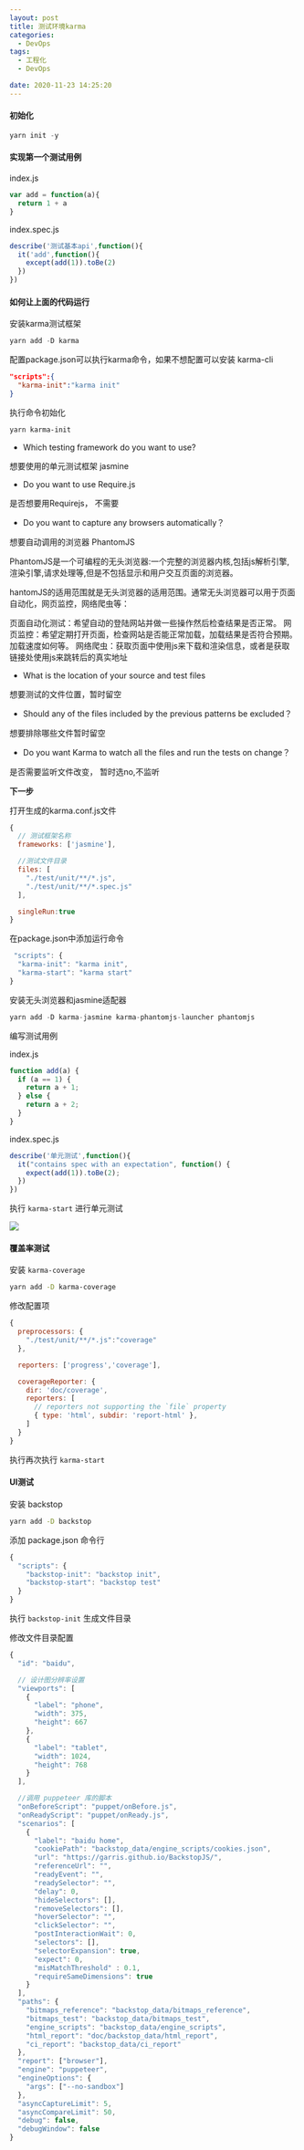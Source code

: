 ```yaml
---
layout: post
title: 测试环境karma
categories:
  - DevOps
tags:
  - 工程化
  - DevOps

date: 2020-11-23 14:25:20
---
```


#### 初始化

```javascript
yarn init -y
```

#### 实现第一个测试用例

index.js

```javascript
var add = function(a){
  return 1 + a
}
```

index.spec.js

```javascript
describe('测试基本api',function(){
  it('add',function(){
    except(add(1)).toBe(2)
  })
})
```

#### 如何让上面的代码运行

安装karma测试框架

```javascript
yarn add -D karma
```

配置package.json可以执行karma命令，如果不想配置可以安装 karma-cli

```json
"scripts":{
  "karma-init":"karma init"
}
```

执行命令初始化

```bash
yarn karma-init
```

+ Which testing framework do you want to use?

想要使用的单元测试框架 jasmine

+ Do you want to use Require.js

是否想要用Requirejs， 不需要

+ Do you want to capture any browsers automatically？

想要自动调用的浏览器 PhantomJS

PhantomJS是一个可编程的无头浏览器:一个完整的浏览器内核,包括js解析引擎,渲染引擎,请求处理等,但是不包括显示和用户交互页面的浏览器。

hantomJS的适用范围就是无头浏览器的适用范围。通常无头浏览器可以用于页面自动化，网页监控，网络爬虫等：

页面自动化测试：希望自动的登陆网站并做一些操作然后检查结果是否正常。
网页监控：希望定期打开页面，检查网站是否能正常加载，加载结果是否符合预期。加载速度如何等。
网络爬虫：获取页面中使用js来下载和渲染信息，或者是获取链接处使用js来跳转后的真实地址

+ What is the location of your source and test files

想要测试的文件位置，暂时留空

+ Should any of the files included by the previous patterns be excluded？

想要排除哪些文件暂时留空

+ Do you want Karma to watch all the files and run the tests on change？

是否需要监听文件改变， 暂时选no,不监听

**下一步**

打开生成的karma.conf.js文件

```javascript
{
  // 测试框架名称
  frameworks: ['jasmine'],

  //测试文件目录
  files: [
    "./test/unit/**/*.js",
    "./test/unit/**/*.spec.js"
  ],

  singleRun:true
}
```

在package.json中添加运行命令

```javascript
 "scripts": {
  "karma-init": "karma init",
  "karma-start": "karma start"
}
```

安装无头浏览器和jasmine适配器

```javascript
yarn add -D karma-jasmine karma-phantomjs-launcher phantomjs
```

编写测试用例

index.js
```javascript
function add(a) {
  if (a == 1) {
    return a + 1;
  } else {
    return a + 2;
  }
}
```

index.spec.js
```javascript
describe('单元测试',function(){
  it("contains spec with an expectation", function() {
    expect(add(1)).toBe(2);
  })
})
```

执行 `karma-start` 进行单元测试

![](0001.png)

#### 覆盖率测试

安装 `karma-coverage`

```bash
yarn add -D karma-coverage
```

修改配置项

```javascript
{
  preprocessors: {
    "./test/unit/**/*.js":"coverage"
  },

  reporters: ['progress','coverage'],

  coverageReporter: {
    dir: 'doc/coverage',
    reporters: [
      // reporters not supporting the `file` property
      { type: 'html', subdir: 'report-html' },
    ]
  }
}
```

执行再次执行 `karma-start`

#### UI测试

安装 backstop

```bash
yarn add -D backstop
```

添加 package.json 命令行

```javascript
{
  "scripts": {
    "backstop-init": "backstop init",
    "backstop-start": "backstop test"
  }
}

```

执行 `backstop-init` 生成文件目录

修改文件目录配置

```javascript
{
  "id": "baidu",

  // 设计图分辨率设置
  "viewports": [
    {
      "label": "phone",
      "width": 375,
      "height": 667
    },
    {
      "label": "tablet",
      "width": 1024,
      "height": 768
    }
  ],

  //调用 puppeteer 库的脚本
  "onBeforeScript": "puppet/onBefore.js",
  "onReadyScript": "puppet/onReady.js",
  "scenarios": [
    {
      "label": "baidu home",
      "cookiePath": "backstop_data/engine_scripts/cookies.json",
      "url": "https://garris.github.io/BackstopJS/",
      "referenceUrl": "",
      "readyEvent": "",
      "readySelector": "",
      "delay": 0,
      "hideSelectors": [],
      "removeSelectors": [],
      "hoverSelector": "",
      "clickSelector": "",
      "postInteractionWait": 0,
      "selectors": [],
      "selectorExpansion": true,
      "expect": 0,
      "misMatchThreshold" : 0.1,
      "requireSameDimensions": true
    }
  ],
  "paths": {
    "bitmaps_reference": "backstop_data/bitmaps_reference",
    "bitmaps_test": "backstop_data/bitmaps_test",
    "engine_scripts": "backstop_data/engine_scripts",
    "html_report": "doc/backstop_data/html_report",
    "ci_report": "backstop_data/ci_report"
  },
  "report": ["browser"],
  "engine": "puppeteer",
  "engineOptions": {
    "args": ["--no-sandbox"]
  },
  "asyncCaptureLimit": 5,
  "asyncCompareLimit": 50,
  "debug": false,
  "debugWindow": false
}

```